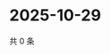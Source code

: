 # 2025-10-29

共 0 条

<!-- BEGIN ZHIHUQUESTIONS -->
<!-- 最后更新时间 Wed Oct 29 2025 00:15:15 GMT+0800 (China Standard Time) -->

<!-- END ZHIHUQUESTIONS -->

